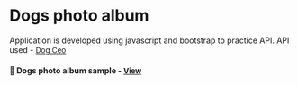 
# Dogs photo album

Application is developed using javascript and bootstrap to practice API. API used -  <a href="https://dog.ceo/dog-api/" style="font-size:small;">Dog Ceo</a>

<h4>🔹  Dogs photo album sample - <a href="https://simonakom.github.io/dogs-api/dogs-photo-album.html" style="font-size:small;">View</a><h4>








